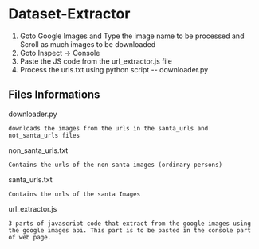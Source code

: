 # Dataset-Extractor

  1) Goto Google Images and Type the image name to be processed and Scroll as much images to be downloaded
  2) Goto Inspect -> Console
  3) Paste the JS code from the url_extractor.js file
  4) Process the urls.txt using python script -- downloader.py

## Files Informations

downloader.py

```
downloads the images from the urls in the santa_urls and not_santa_urls files
```

non_santa_urls.txt

```
Contains the urls of the non santa images (ordinary persons)
```

santa_urls.txt

```
Contains the urls of the santa Images
```

url_extractor.js

```
3 parts of javascript code that extract from the google images using the google images api. This part is to be pasted in the console part of web page.
```
